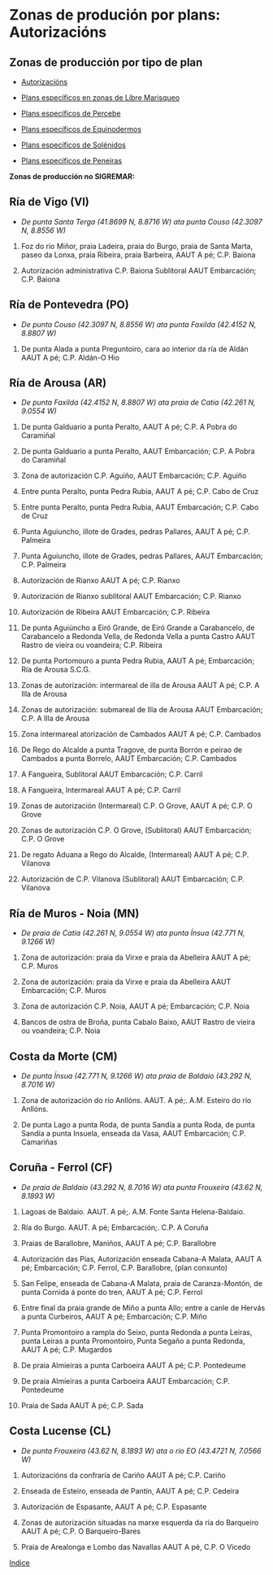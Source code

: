 # Zonas de produción por plans: Autorizacións


## Zonas de producción por tipo de plan

* [Autorizacións](ZonasDeProduccionAAUT.md)

* [Plans específicos en zonas de Libre Marisqueo](ZonasDeProduccionBESP.md)

* [Plans específicos de Percebe](ZonasDeProduccionDPER.md)

* [Plans específicos de Equinodermos](ZonasDeProduccionFEQD.md)

* [Plans específicos de Solénidos](ZonasDeProduccionGSOL.md)

* [Plans específicos de Peneiras](ZonasDeProduccionHPEN.md)


__Zonas de producción no SIGREMAR:__


## Ría de Vigo (VI)

* _De punta Santa Terga (41.8699 N, 8.8716 W) ata punta Couso (42.3097 N, 8.8556 W)_


1. Foz do río Miñor, praia Ladeira, praia do Burgo, praia de Santa Marta, paseo da Lonxa, praia Ribeira, praia Barbeira, AAUT A pé; C.P. Baiona

1. Autorización administrativa C.P. Baiona Sublitoral AAUT Embarcación; C.P. Baiona


## Ría de Pontevedra (PO)

* _De punta Couso (42.3097 N, 8.8556 W) ata punta Faxilda (42.4152 N, 8.8807 W)_

1. De punta Alada a punta Preguntoiro, cara ao interior da ría de Aldán AAUT A pé; C.P. Aldán-O Hio


## Ría de Arousa (AR)

* _De punta Faxilda (42.4152 N, 8.8807 W) ata praia de Catia (42.261 N, 9.0554 W)_

1. De punta Galduario a punta Peralto, AAUT A pé; C.P. A Pobra do Caramiñal

1. De punta Galduario a punta Peralto, AAUT Embarcación; C.P. A Pobra do Caramiñal

1. Zona de autorización C.P. Aguiño, AAUT Embarcación; C.P. Aguiño

1. Entre punta Peralto, punta Pedra Rubia, AAUT A pé; C.P. Cabo de Cruz

1. Entre punta Peralto, punta Pedra Rubia, AAUT Embarcación; C.P. Cabo de Cruz

1. Punta Aguiuncho, illote de Grades, pedras Pallares, AAUT A pé; C.P. Palmeira

1. Punta Aguiuncho, illote de Grades, pedras Pallares, AAUT Embarcación; C.P. Palmeira

1. Autorización de Rianxo AAUT A pé; C.P. Rianxo

1. Autorización de Rianxo sublitoral AAUT Embarcación; C.P. Rianxo

1. Autorización de Ribeira AAUT Embarcación; C.P. Ribeira

1. De punta Aguiúncho a Eiró Grande, de Eiró Grande a Carabancelo, de Carabancelo a Redonda Vella, de Redonda Vella a punta Castro AAUT Rastro de vieira ou voandeira; C.P. Ribeira

1. De punta Portomouro a punta Pedra Rubia, AAUT A pé; Embarcación; Ría de Arousa S.C.G.

1. Zonas de autorización: intermareal de illa de Arousa AAUT A pé; C.P. A Illa de Arousa

1. Zonas de autorización: submareal de Illa de Arousa AAUT Embarcación; C.P. A Illa de Arousa

1. Zona intermareal atorización de Cambados AAUT A pé; C.P. Cambados

1. De Rego do Alcalde a punta Tragove, de punta Borrón e peirao de Cambados a punta Borrelo, AAUT Embarcación; C.P. Cambados

1. A Fangueira, Sublitoral AAUT Embarcación; C.P. Carril

1. A Fangueira, Intermareal AAUT A pé; C.P. Carril

1. Zonas de autorización (Intermareal) C.P. O Grove, AAUT A pé; C.P. O Grove

1. Zonas de autorización C.P. O Grove, (Sublitoral) AAUT Embarcación; C.P. O Grove

1. De regato Aduana a Rego do Alcalde, (Intermareal) AAUT A pé; C.P. Vilanova

1. Autorización de C.P. Vilanova (Sublitoral) AAUT Embarcación; C.P. Vilanova


## Ría de Muros - Noia (MN)

* _De praia de Catia (42.261 N, 9.0554 W) ata punta Ínsua (42.771 N, 9.1266 W)_

1. Zona de autorización: praia da Virxe e praia da Abelleira AAUT A pé; C.P. Muros

1. Zona de autorización: praia da Virxe e praia da Abelleira AAUT Embarcación; C.P. Muros

1. Zona de autorización C.P. Noia, AAUT A pé; Embarcación; C.P. Noia

1. Bancos de ostra de Broña, punta Cabalo Baixo, AAUT Rastro de vieira ou voandeira; C.P. Noia


## Costa da Morte (CM)

* _De punta Ínsua (42.771 N, 9.1266 W) ata praia de Baldaio (43.292 N, 8.7016 W)_

1. Zona de autorización do río Anllóns. AAUT. A pé;. A.M. Esteiro do río Anllóns.

1. De punta Lago a punta Roda, de punta Sandía a punta Roda, de punta Sandía a punta Insuela, enseada da Vasa, AAUT Embarcación; C.P. Camariñas


## Coruña - Ferrol (CF)

* _De praia de Baldaio (43.292 N, 8.7016 W)  ata punta Frouxeira (43.62 N, 8.1893 W)_

1. Lagoas de Baldaio. AAUT. A pé;. A.M. Fonte Santa Helena-Baldaio.

1. Ría do Burgo. AAUT. A pé; Embarcación;. C.P. A Coruña

1. Praias de Barallobre, Maniños, AAUT A pé; C.P. Barallobre

1. Autorización das Pías, Autorización enseada Cabana-A Malata, AAUT A pé; Embarcación; C.P. Ferrol, C.P. Barallobre, (plan conxunto)

1. San Felipe, enseada de Cabana-A Malata, praia de Caranza-Montón, de punta Cornida á ponte do tren, AAUT A pé; C.P. Ferrol

1. Entre final da praia grande de Miño a punta Allo; entre a canle de Hervás a punta Curbeiros, AAUT A pé; Embarcación; C.P. Miño

1. Punta Promontoiro a rampla do Seixo, punta Redonda a punta Leiras, punta Leiras a punta Promontoiro, Punta Segaño a punta Redonda, AAUT A pé; C.P. Mugardos

1. De praia Almieiras a punta Carboeira AAUT A pé; C.P. Pontedeume

1. De praia Almieiras a punta Carboeira AAUT Embarcación; C.P. Pontedeume

1. Praia de Sada AAUT A pé; C.P. Sada


## Costa Lucense (CL)

*  _De punta Frouxeira (43.62 N, 8.1893 W)  ata o rio EO (43.4721 N, 7.0566 W)_

1. Autorizacións da confraría de Cariño AAUT A pé; C.P. Cariño

1. Enseada de Esteiro, enseada de Pantín, AAUT A pé; C.P. Cedeira

1. Autorización de Espasante, AAUT A pé; C.P. Espasante

1. Zonas de autorización situadas na marxe esquerda da ría do Barqueiro AAUT A pé; C.P. O Barqueiro-Bares

1. Praia de Arealonga e Lombo das Navallas AAUT A pé, C.P. O Vicedo


[Indice](indicesZonasProduccion.md)





 [Sigremar]: https://goo.gl/glKrkM
 [plans anuais de explotación]: http://goo.gl/4k6J1

